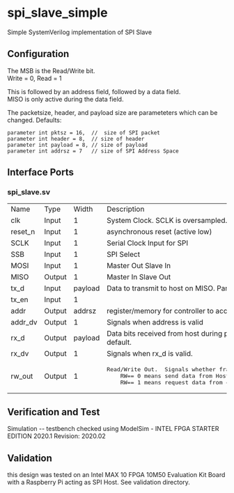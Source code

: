 # spi_slave_simple
Simple SystemVerilog implementation of SPI Slave

## Configuration
  The MSB is the Read/Write bit.  
    Write = 0, Read = 1
  
  This is followed by an address field, followed by a data field.  
  MISO is only active during the data field.
  
  The packetsize, header, and payload size are parameteters which can be changed.  Defaults:
  
  	parameter int pktsz = 16,  //  size of SPI packet
	parameter int header = 8,  // size of header
	parameter int payload = 8, // size of payload
	parameter int addrsz = 7   // size of SPI Address Space


Interface Ports
-------------

### spi_slave.sv
<table>
    <tr>
      <td>Name</td> 
      <td>Type</td>
      <td>Width</td>
      <td>Description</td>
    </tr>
  <tr>
    <td>clk</td>
    <td>Input</td>
    <td>1</td>
    <td>System Clock.  SCLK is oversampled.  clk must be > 4x SCLK.</td>
  </tr>
    <tr>
    <td>reset_n</td>
    <td>Input</td>
    <td>1</td>
    <td>asynchronous reset (active low)</td>
  </tr>
     <tr>
    <td>SCLK</td>
    <td>Input</td>
    <td>1</td>
    <td>Serial Clock Input for SPI</td>
  </tr>
    <tr>
    <td>SSB</td>
    <td>Input</td>
    <td>1</td>
    <td>SPI Select</td>
  </tr>
      <tr>
    <td>MOSI</td>
    <td>Input</td>
    <td>1</td>
    <td>Master Out Slave In</td>
  </tr>
        <tr>
    <td>MISO</td>
    <td>Output</td>
    <td>1</td>
    <td>Master In Slave Out</td>
  </tr>
	<tr>
		<td>tx_d</td>
		<td>Input</td>
		<td>payload </td>
		<td>Data to transmit to host on MISO.  Parameter. Default is 8 bits</td>
	</tr>
	<tr>
		<td>tx_en</td>
		<td>Input</td>
		<td>1</td>
		<td></td>
	</tr>
	<tr>
		<td>addr</td>
		<td>Output</td>
		<td>addrsz</td>
		<td>register/memory for controller to access.  Parameter.  Default is 7 bits</td>
	</tr>
	<tr>
		<td>addr_dv</td>
		<td>Output</td>
		<td>1</td>
		<td>Signals when address is valid</td>
	</tr>
	<tr>
		<td>rx_d</td>
		<td>Output</td>
		<td>payload</td>
		<td>Data bits received from host during payload part of SPI frame.  Parameter, 8 bits default.</td>
	</tr>
	<tr>
		<td>rx_dv</td>
		<td>Output</td>
		<td>1</td>
		<td>Signals when rx_d is valid.</td>
	</tr>
	<tr>
		<td>rw_out</td>
		<td>Output</td>
		<td>1</td>
		<td><pre>Read/Write Out.  Signals whether frame is a read transaction or write transaction.  
	RW== 0 means send data from Host (master) to Controller (slave).
	RW== 1 means request data from controller</pre></td>
	</tr>
</table>

## Verification and Test

Simulation -- testbench checked using ModelSim - INTEL FPGA STARTER EDITION 2020.1
Revision: 2020.02

## Validation 
  
  this design was tested on an Intel MAX 10 FPGA 10M50 Evaluation Kit Board with a Raspberry Pi acting as SPI Host. See validation directory. 
